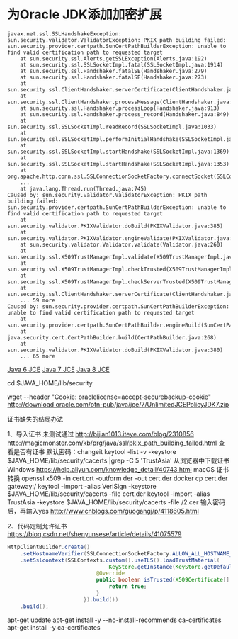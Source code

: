 # 为Oracle JDK添加加密扩展


```
javax.net.ssl.SSLHandshakeException: sun.security.validator.ValidatorException: PKIX path building failed: sun.security.provider.certpath.SunCertPathBuilderException: unable to find valid certification path to requested target
	at sun.security.ssl.Alerts.getSSLException(Alerts.java:192)
	at sun.security.ssl.SSLSocketImpl.fatal(SSLSocketImpl.java:1914)
	at sun.security.ssl.Handshaker.fatalSE(Handshaker.java:279)
	at sun.security.ssl.Handshaker.fatalSE(Handshaker.java:273)
	at sun.security.ssl.ClientHandshaker.serverCertificate(ClientHandshaker.java:1472)
	at sun.security.ssl.ClientHandshaker.processMessage(ClientHandshaker.java:213)
	at sun.security.ssl.Handshaker.processLoop(Handshaker.java:913)
	at sun.security.ssl.Handshaker.process_record(Handshaker.java:849)
	at sun.security.ssl.SSLSocketImpl.readRecord(SSLSocketImpl.java:1033)
	at sun.security.ssl.SSLSocketImpl.performInitialHandshake(SSLSocketImpl.java:1342)
	at sun.security.ssl.SSLSocketImpl.startHandshake(SSLSocketImpl.java:1369)
	at sun.security.ssl.SSLSocketImpl.startHandshake(SSLSocketImpl.java:1353)
	at org.apache.http.conn.ssl.SSLConnectionSocketFactory.connectSocket(SSLConnectionSocketFactory.java:261)
	...
	at java.lang.Thread.run(Thread.java:745)
Caused by: sun.security.validator.ValidatorException: PKIX path building failed: sun.security.provider.certpath.SunCertPathBuilderException: unable to find valid certification path to requested target
	at sun.security.validator.PKIXValidator.doBuild(PKIXValidator.java:385)
	at sun.security.validator.PKIXValidator.engineValidate(PKIXValidator.java:292)
	at sun.security.validator.Validator.validate(Validator.java:260)
	at sun.security.ssl.X509TrustManagerImpl.validate(X509TrustManagerImpl.java:326)
	at sun.security.ssl.X509TrustManagerImpl.checkTrusted(X509TrustManagerImpl.java:231)
	at sun.security.ssl.X509TrustManagerImpl.checkServerTrusted(X509TrustManagerImpl.java:126)
	at sun.security.ssl.ClientHandshaker.serverCertificate(ClientHandshaker.java:1454)
	... 59 more
Caused by: sun.security.provider.certpath.SunCertPathBuilderException: unable to find valid certification path to requested target
	at sun.security.provider.certpath.SunCertPathBuilder.engineBuild(SunCertPathBuilder.java:196)
	at java.security.cert.CertPathBuilder.build(CertPathBuilder.java:268)
	at sun.security.validator.PKIXValidator.doBuild(PKIXValidator.java:380)
	... 65 more
```

[Java 6 JCE](http://www.oracle.com/technetwork/java/javase/downloads/jce-6-download-429243.html)
[Java 7 JCE](http://www.oracle.com/technetwork/java/javase/downloads/jce-7-download-432124.html)
[Java 8 JCE](http://www.oracle.com/technetwork/java/javase/downloads/jce8-download-2133166.html)

cd $JAVA_HOME/lib/security

wget --header "Cookie: oraclelicense=accept-securebackup-cookie" http://download.oracle.com/otn-pub/java/jce/7/UnlimitedJCEPolicyJDK7.zip


证书缺失的结局办法

1、导入证书 未测试通过
http://bijian1013.iteye.com/blog/2310856
http://magicmonster.com/kb/prg/java/ssl/pkix_path_building_failed.html
查看是否有证书 默认密码：changeit
keytool -list -v -keystore $JAVA_HOME/lib/security/cacerts |grep -C 5 'TrustAsia'
从浏览器中下载证书
Windows
https://help.aliyun.com/knowledge_detail/40743.html
macOS
证书转换
openssl x509 -in cert.crt -outform der -out cert.der
docker cp cert.der gateway:/
keytool -import -alias VeriSign -keystore $JAVA_HOME/lib/security/cacerts -file cert.der
keytool -import -alias TrustAsia -keystore $JAVA_HOME/lib/security/cacerts -file /2.cer
输入密码后，再输入yes
http://www.cnblogs.com/guogangj/p/4118605.html

2、代码定制允许证书
https://blog.csdn.net/shenyunsese/article/details/41075579
```java
HttpClientBuilder.create()
    .setHostnameVerifier(SSLConnectionSocketFactory.ALLOW_ALL_HOSTNAME_VERIFIER)
    .setSslcontext(SSLContexts.custom().useTLS().loadTrustMaterial(
                                KeyStore.getInstance(KeyStore.getDefaultType()), new TrustStrategy() {
                            @Override
                            public boolean isTrusted(X509Certificate[] chain, String authType) throws CertificateException {
                                return true;
                            }
                        }).build())
    .build();
```





apt-get update
apt-get install -y --no-install-recommends ca-certificates
apt-get install -y ca-certificates

